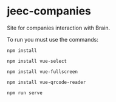 # jeec-companies
Site for companies interaction with Brain.

To run you must use the commands:

`npm install`

`npm install vue-select`

`npm install vue-fullscreen`

`npm install vue-qrcode-reader`

`npm run serve`
